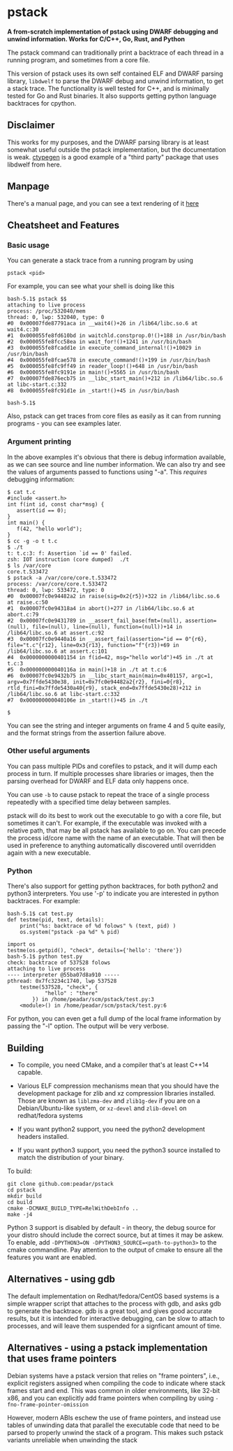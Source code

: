 # pstack

**A from-scratch implementation of pstack using DWARF debugging and unwind
information.  Works for C/C++, Go, Rust, and Python**

The pstack command can traditionally print a backtrace of each thread
in a running program, and sometimes from a core file.

This version of pstack uses its own self contained ELF and DWARF parsing
library, `libdwelf` to parse the DWARF debug and unwind information,
to get a stack trace. The functionality is well tested for C++, and is
minimally tested for Go and Rust binaries.  It also supports getting
python language backtraces for cpython.

## Disclaimer
This works for my purposes, and the DWARF parsing library is at least
somewhat useful outside the pstack implementation, but the documentation
is weak. [ctypegen](https://github.com/aristanetworks/ctypegen) is a
good example of a "third party" package that uses libdwelf from here.

## Manpage

There's a manual page, and you can see a text rendering of it
[here](./pstack.1.txt)

## Cheatsheet and Features

### Basic usage
You can generate a stack trace from a running program by using

`pstack <pid>`

For example, you can see what your shell is doing like this
```
bash-5.1$ pstack $$
attaching to live process
process: /proc/532040/mem
thread: 0, lwp: 532040, type: 0
#0  0x00007fde87791aca in __wait4()+26 in /lib64/libc.so.6 at wait4.c:30
#1  0x000055fe8fd610bd in waitchld.constprop.0!()+188 in /usr/bin/bash
#2  0x000055fe8fcc58ea in wait_for!()+1241 in /usr/bin/bash
#3  0x000055fe8fcadd1e in execute_command_internal!()+10029 in /usr/bin/bash
#4  0x000055fe8fcae578 in execute_command!()+199 in /usr/bin/bash
#5  0x000055fe8fc9ff49 in reader_loop!()+648 in /usr/bin/bash
#6  0x000055fe8fc9191e in main!()+5565 in /usr/bin/bash
#7  0x00007fde876ecb75 in __libc_start_main()+212 in /lib64/libc.so.6 at libc-start.c:332
#8  0x000055fe8fc91d1e in _start!()+45 in /usr/bin/bash

bash-5.1$
```
Also, pstack can get traces from core files as easily as it can from
running programs - you can see examples later.


### Argument printing
In the above examples it's obvious that there is debug information
available, as we can see source and line number information. We can also
try and see the values of arguments passed to functions using "-a". This
*requires* debugging information:
```
$ cat t.c
#include <assert.h>
int f(int id, const char*msg) {
   assert(id == 0);
}
int main() {
   f(42, "hello world");
}
$ cc -g -o t t.c
$ ./t
t: t.c:3: f: Assertion `id == 0' failed.
zsh: IOT instruction (core dumped)  ./t
$ ls /var/core
core.t.533472
$ pstack -a /var/core/core.t.533472
process: /var/core/core.t.533472
thread: 0, lwp: 533472, type: 0
#0  0x00007fc0e94482a2 in raise(sig=0x2{r5})+322 in /lib64/libc.so.6 at raise.c:50
#1  0x00007fc0e94318a4 in abort()+277 in /lib64/libc.so.6 at abort.c:79
#2  0x00007fc0e9431789 in __assert_fail_base(fmt=(null), assertion=(null), file=(null), line=(null), function=(null))+14 in /lib64/libc.so.6 at assert.c:92
#3  0x00007fc0e9440a16 in __assert_fail(assertion="id == 0"{r6}, file="t.c"{r12}, line=0x3{r13}, function="f"{r3})+69 in /lib64/libc.so.6 at assert.c:101
#4  0x0000000000401154 in f(id=42, msg="hello world")+45 in ./t at t.c:3
#5  0x000000000040116a in main()+18 in ./t at t.c:6
#6  0x00007fc0e9432b75 in __libc_start_main(main=0x401157, argc=1, argv=0x7ffde5430e38, init=0x7fc0e94482a2{r2}, fini=0{r8}, rtld_fini=0x7ffde5430a40{r9}, stack_end=0x7ffde5430e28)+212 in /lib64/libc.so.6 at libc-start.c:332
#7  0x000000000040106e in _start!()+45 in ./t

$
```

You can see the string and integer arguments on frame 4 and 5 quite
easily, and the format strings from the assertion failure above.


### Other useful arguments

You can pass multiple PIDs and corefiles to pstack, and it will dump
each process in turn. If multiple processes share libraries or images,
then the parsing overhead for DWARF and ELF data only happens once.

You can use `-b` to cause pstack to repeat the trace of a single process
repeatedly with a specified time delay between samples.

pstack will do its best to work out the executable to go with a core file,
but sometimes it can't. For example, if the executable was invoked with
a relative path, that may be all pstack has available to go on. You can
precede the process id/core name with the name of an executable. That
will then be used in preference to anything automatically discovered
until overridden again with a new executable.


### Python

There's also support for getting python backtraces, for both python2
and python3 interpreters. You use '-p' to indicate you are interested
in python backtraces. For example:

```
bash-5.1$ cat test.py
def testme(pid, text, details):
    print("%s: backtrace of %d folows" % (text, pid) )
    os.system("pstack -pa %d" % pid)

import os
testme(os.getpid(), "check", details={'hello': 'there'})
bash-5.1$ python test.py
check: backtrace of 537528 folows
attaching to live process
---- interpreter @55ba07d8a910 -----
pthread: 0x7fc3234c1740, lwp 537528
    testme(537528, "check", {
            "hello" : "there"
        }) in /home/peadar/scm/pstack/test.py:3
    <module>() in /home/peadar/scm/pstack/test.py:6

```

For python, you can even get a full dump of the local frame information
by passing the "-l" option. The output will be very verbose.

## Building

   * To compile, you need CMake, and a compiler that's at least C++14 capable.

   * Various ELF compression mechanisms mean that you should have the
     development package for zlib and xz compression libraries installed. Those
     are known as `liblzma-dev` and `zlib1g-dev` if you are on a
     Debian/Ubuntu-like system, or `xz-devel` and `zlib-devel` on redhat/fedora
     systems

   * If you want python2 support, you need the python2 development headers installed.

   * If you want python3 support, you need the python3 source installed to
     match the distribution of your binary.

To build:
```
git clone github.com:peadar/pstack
cd pstack
mkdir build
cd build
cmake -DCMAKE_BUILD_TYPE=RelWithDebInfo ..
make -j4
```

Python 3 support is disabled by default - in theory, the debug source for your
distro should include the correct source, but at times it may be askew. To
enable, add `-DPYTHON3=ON -DPYTHON3_SOURCE=<path-to-python3>` to the cmake
commandline.  Pay attention to the output of cmake to ensure all the features
you want are enabled.

## Alternatives - using gdb

The default implementation on Redhat/fedora/CentOS based systems is
a simple wrapper script that attaches to the process with gdb, and
asks gdb to generate the backtrace. gdb is a great tool, and gives
good accurate results, but it is intended for interactive debugging,
can be slow to attach to processes, and will leave them suspended for
a signficant amount of time.

## Alternatives - using a pstack implementation that uses frame pointers

Debian systems have a pstack version that relies on "frame pointers",
i.e., explicit registers assigned when compiling the code to indicate
where stack frames start and end. This was common in older environments,
like 32-bit x86, and you can explicitly add frame pointers when compiling
by using `-fno-frame-pointer-omission`

However, modern ABIs eschew the use of frame pointers, and instead use
tables of unwinding data that parallel the executable code that need
to be parsed to properly unwind the stack of a program. This makes such
pstack variants unreliable when unwinding the stack



